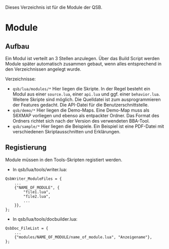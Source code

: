 Dieses Verzeichnis ist für die Module der QSB.

# Module

## Aufbau

Ein Modul ist verteilt an 3 Stellen anzulegen. Über das Build Script werden 
Module später automatisch zusammen gebaut, wenn alles entsprechend in den 
Verzeichnissen angelegt wurde.

Verzeichnisse:

* `qsb/lua/modules/*` Hier liegen die Skripte. In der Regel besteht ein Modul 
aus einer `source.lua`, einer `api.lua` und ggf. einer `behavior.lua`. Weitere 
Skripte sind möglich. Die Quelldatei ist zum ausprogrammieren der Features 
gedacht. Die API-Datei für die Benutzerschnittstelle.
* `qsb/demo/*` Hier liegen die Demo-Maps. Eine Demo-Map muss als S6XMAP 
vorliegen und ebenso als entpackter Ordner. Das Format des Ordners richtet
sich nach der Version des verwendeten BBA-Tool.
* `qsb/sample/*` Hier liegen die Beispiele. Ein Beispiel ist eine PDF-Datei 
mit verschiedenen Skriptausschnitten und Erklärungen.

## Registierung

Module müssen in den Tools-Skripten registiert werden.

* In qsb/lua/tools/writer.lua:

```
QsbWriter_ModuleFiles = {
    ...
    {"NAME_OF_MODULE", {
        "file1.lua",
        "file2.lua",
        ...
    }},
};
```

* In qsb/lua/tools/docbuilder.lua:

```
QsbDoc_FileList = {
    ...
    {"modules/NAME_OF_MODULE/name_of_module.lua", "Anzeigename"},
};
```